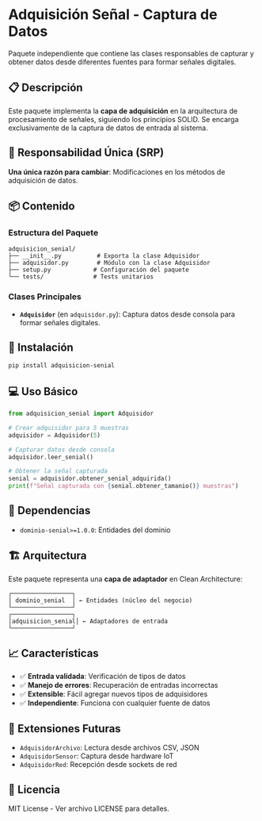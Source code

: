 # Adquisición Señal - Captura de Datos

Paquete independiente que contiene las clases responsables de capturar y obtener datos desde diferentes fuentes para formar señales digitales.

## 📋 Descripción

Este paquete implementa la **capa de adquisición** en la arquitectura de procesamiento de señales, siguiendo los principios SOLID. Se encarga exclusivamente de la captura de datos de entrada al sistema.

## 🎯 Responsabilidad Única (SRP)

**Una única razón para cambiar**: Modificaciones en los métodos de adquisición de datos.

## 📦 Contenido

### Estructura del Paquete

```
adquisicion_senial/
├── __init__.py          # Exporta la clase Adquisidor
├── adquisidor.py        # Módulo con la clase Adquisidor
├── setup.py            # Configuración del paquete
└── tests/              # Tests unitarios
```

### Clases Principales

- **`Adquisidor`** (en `adquisidor.py`): Captura datos desde consola para formar señales digitales.

## 🚀 Instalación

```bash
pip install adquisicion-senial
```

## 💻 Uso Básico

```python
from adquisicion_senial import Adquisidor

# Crear adquisidor para 5 muestras
adquisidor = Adquisidor(5)

# Capturar datos desde consola
adquisidor.leer_senial()

# Obtener la señal capturada
senial = adquisidor.obtener_senial_adquirida()
print(f"Señal capturada con {senial.obtener_tamanio()} muestras")
```

## 🔗 Dependencias

- `dominio-senial>=1.0.0`: Entidades del dominio

## 🏗️ Arquitectura

Este paquete representa una **capa de adaptador** en Clean Architecture:

```
┌─────────────────┐
│ dominio_senial  │ ← Entidades (núcleo del negocio)
└─────────────────┘
┌─────────────────┐
│adquisicion_senial│ ← Adaptadores de entrada
└─────────────────┘
```

## 📈 Características

- ✅ **Entrada validada**: Verificación de tipos de datos
- ✅ **Manejo de errores**: Recuperación de entradas incorrectas
- ✅ **Extensible**: Fácil agregar nuevos tipos de adquisidores
- ✅ **Independiente**: Funciona con cualquier fuente de datos

## 🔮 Extensiones Futuras

- `AdquisidorArchivo`: Lectura desde archivos CSV, JSON
- `AdquisidorSensor`: Captura desde hardware IoT
- `AdquisidorRed`: Recepción desde sockets de red

## 📝 Licencia

MIT License - Ver archivo LICENSE para detalles.